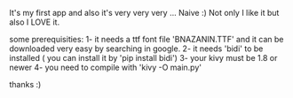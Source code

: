 
It's my first app and also it's very very very ... Naive :)
Not only I like it but also I LOVE it.

some prerequisities:
  1- it needs a ttf font file 'BNAZANIN.TTF' and it can be downloaded very easy by searching in google.
  2- it needs 'bidi' to be installed ( you can install it by 'pip install bidi')
  3- your kivy must be 1.8 or newer
  4- you need to compile with 'kivy -O main.py'

thanks :)
